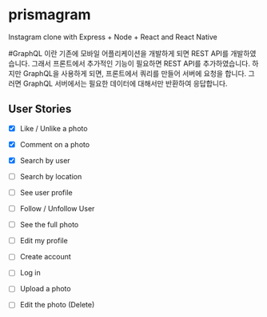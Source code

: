 # prismagram
Instagram clone with Express + Node + React and React Native

#GraphQL 이란
기존에 모바일 어플리케이션을 개발하게 되면 REST API를 개발하였습니다.
그래서 프론트에서 추가적인 기능이 필요하면 REST API를 추가하였습니다.
하지만 GraphQL을 사용하게 되면, 프론트에서 쿼리를 만들어 서버에 요청을 합니다.
그러면 GraphQL 서버에서는 필요한 데이터에 대해서만 반환하여 응답합니다.

## User Stories

- [X] Like / Unlike a photo
- [X] Comment on a photo
- [X] Search by user
- [ ] Search by location
- [ ] See user profile
- [ ] Follow / Unfollow User
- [ ] See the full photo
- [ ] Edit my profile
- [ ] Create account
- [ ] Log in
- [ ] Upload a photo
- [ ] Edit the photo (Delete)



